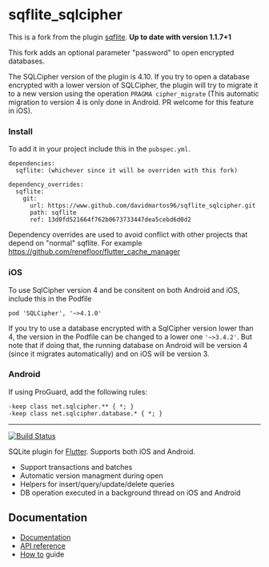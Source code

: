 # sqflite_sqlcipher

This is a fork from the plugin [sqflite](https://github.com/tekartik/sqflite).  **Up to date with version 1.1.7+1**

This fork adds an optional parameter "password" to open encrypted databases.

The SQLCipher version of the plugin is 4.10. If you try to open a database encrypted with a lower version of SQLCipher, the plugin will try to migrate it to a new version using the operation `PRAGMA cipher_migrate` (This automatic migration to version 4 is only done in Android. PR welcome for this feature in iOS).

### Install

To add it in your project include this in the `pubspec.yml`.
```
dependencies:
  sqflite: (whichever since it will be overriden with this fork)

dependency_overrides:
  sqflite:
    git:
      url: https://www.github.com/davidmartos96/sqflite_sqlcipher.git
      path: sqflite
      ref: 13d0fd521664f762b0673733447dea5cebd6d0d2
```
Dependency overrides are used to avoid conflict with other projects that depend on "normal" sqflite. For example https://github.com/renefloor/flutter_cache_manager

### iOS
To use SqlCipher version 4 and be consitent on both Android and iOS, include this in the Podfile
```
pod 'SQLCipher', '~>4.1.0'
```
If you try to use a database encrypted with a SqlCipher version lower than 4, the version in the Podfile can be changed to a lower one `'~>3.4.2'`. But note that if doing that, the running database on Android will be version 4 (since it migrates automatically) and on iOS will be version 3.  

### Android
If using ProGuard, add the following rules:
```
-keep class net.sqlcipher.** { *; }
-keep class net.sqlcipher.database.* { *; }
```

---

[![Build Status](https://travis-ci.org/tekartik/sqflite.svg?branch=master)](https://travis-ci.org/tekartik/sqflite)

SQLite plugin for [Flutter](https://flutter.io).
Supports both iOS and Android.

* Support transactions and batches
* Automatic version managment during open
* Helpers for insert/query/update/delete queries
* DB operation executed in a background thread on iOS and Android

## Documentation

* [Documentation](https://github.com/tekartik/sqflite/blob/master/sqflite/README.md)
* [API reference](https://pub.dartlang.org/documentation/sqflite/latest/sqflite/sqflite-library.html)
* [How to](https://github.com/tekartik/sqflite/blob/master/sqflite/doc/how_to.md) guide
